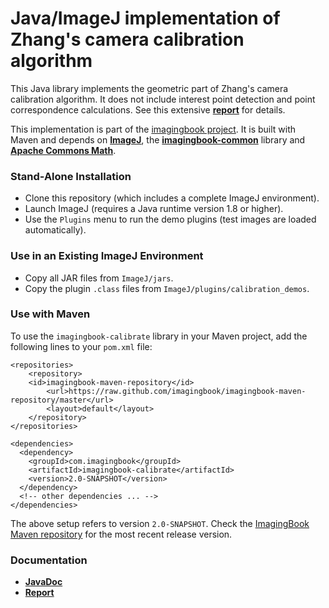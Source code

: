 # Java/ImageJ implementation of Zhang's camera calibration algorithm #

This Java library implements the geometric part of Zhang's camera calibration algorithm. 
It does not include interest point detection and point correspondence calculations.
See this extensive [**report**](https://www.researchgate.net/publication/303233579_Zhang%27s_Camera_Calibration_Algorithm_In-Depth_Tutorial_and_Implementation) for details.

This implementation is part of the [imagingbook project](https://imagingbook.com).
It is built with Maven and depends on 
[**ImageJ**](https://imagej.nih.gov/ij/), 
the [**imagingbook-common**](https://github.com/imagingbook/imagingbook-public) library and
[**Apache Commons Math**](http://commons.apache.org/proper/commons-math/).


### Stand-Alone Installation ###

* Clone this repository (which includes a complete ImageJ environment).
* Launch ImageJ (requires a Java runtime version 1.8 or higher).
* Use the `Plugins` menu to run the demo plugins (test images are loaded automatically).

### Use in an Existing ImageJ Environment ###

* Copy all JAR files from `ImageJ/jars`.
* Copy the plugin `.class` files from `ImageJ/plugins/calibration_demos`.

### Use with Maven

To use the ``imagingbook-calibrate`` library in your Maven project, add the following lines to your ``pom.xml`` file:
````
<repositories>
    <repository>
	<id>imagingbook-maven-repository</id>
    	<url>https://raw.github.com/imagingbook/imagingbook-maven-repository/master</url>
    	<layout>default</layout>
    </repository>
</repositories>

<dependencies>
  <dependency>
    <groupId>com.imagingbook</groupId>
    <artifactId>imagingbook-calibrate</artifactId>
    <version>2.0-SNAPSHOT</version>
  </dependency>
  <!-- other dependencies ... -->
</dependencies>
````
The above setup refers to version ``2.0-SNAPSHOT``. Check the [ImagingBook Maven repository](https://github.com/imagingbook/imagingbook-maven-repository/tree/master/com/imagingbook/) for the most recent release version.

### Documentation ###

* **[JavaDoc](https://imagingbook.github.io/imagingbook-calibrate/javadoc/index.html)**
* **[Report](https://www.researchgate.net/publication/303233579_Zhang%27s_Camera_Calibration_Algorithm_In-Depth_Tutorial_and_Implementation)**

